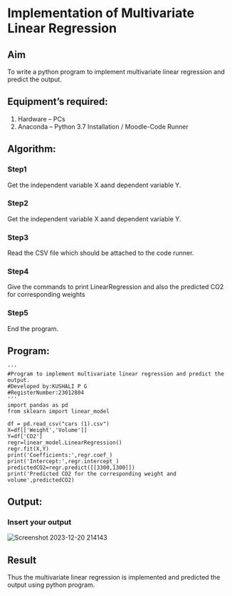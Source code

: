 # Implementation of Multivariate Linear Regression
## Aim
To write a python program to implement multivariate linear regression and predict the output.
## Equipment’s required:
1.	Hardware – PCs
2.	Anaconda – Python 3.7 Installation / Moodle-Code Runner
## Algorithm:
### Step1
Get the independent variable X aand dependent variable Y.

### Step2
Get the independent variable X aand dependent variable Y.

### Step3
Read the CSV file which should be attached to the code runner.

### Step4
Give the commands to print LinearRegression and also the predicted CO2 for corresponding weights

### Step5
End the program.


## Program:
```
'''
#Program to implement multivariate linear regression and predict the output.
#Developed by:KUSHALI P G
#RegisterNumber:23012804
'''
import pandas as pd
from sklearn import linear_model

df = pd.read_csv("cars (1).csv")
X=df[['Weight','Volume']]
Y=df['CO2']
regr=linear_model.LinearRegression()
regr.fit(X,Y)
print('Coefficients:',regr.coef_)
print('Intercept:',regr.intercept_)
predictedCO2=regr.predict([[3300,1300]])
print('Predicted CO2 for the corresponding weight and volume',predictedCO2)

```
## Output:

### Insert your output
![Screenshot 2023-12-20 214143](https://github.com/KUSHALI104/Multivariate-Linear-Regression/assets/150231135/b8e59f47-cf0a-4a1a-91a4-b5dc7d9f4381)


## Result
Thus the multivariate linear regression is implemented and predicted the output using python program.
